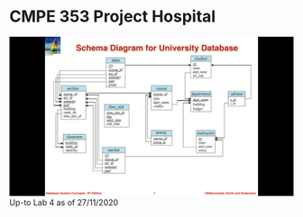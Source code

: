 # CMPE 353 Project Hospital
<img src="https://github.com/KaanSerin/EMU-Project-Hospital/blob/main/Screen%20Shot%202020-11-27%20at%2019.42.48.png">
Up-to Lab 4 as of 27/11/2020
